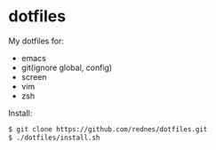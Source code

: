 # dotfiles

My dotfiles for:

* emacs
* git(ignore global, config)
* screen
* vim
* zsh

Install:

```sh
$ git clone https://github.com/rednes/dotfiles.git
$ ./dotfiles/install.sh
```